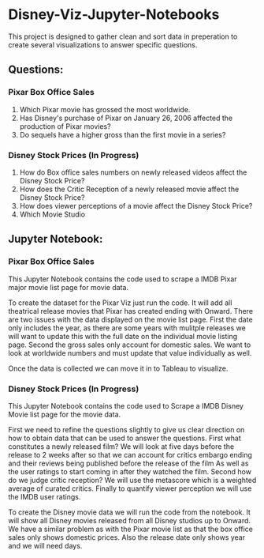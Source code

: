 # Disney-Viz-Jupyter-Notebooks

This project is designed to gather clean and sort data in preperation to create several visualizations to answer specific questions.

## Questions:

### Pixar Box Office Sales
  1. Which Pixar movie has grossed the most worldwide.
  2. Has Disney's purchase of Pixar on January 26, 2006 affected the production of Pixar movies?
  3. Do sequels have a higher gross than the first movie in a series?
  
### Disney Stock Prices (In Progress)
  1. How do Box office sales numbers on newly released videos affect the Disney Stock Price?
  2. How does the Critic Reception of a newly released movie affect the Disney Stock Price?
  3. How does viewer perceptions of a movie affect the Disney Stock Price?
  4. Which Movie Studio 

## Jupyter Notebook:

### Pixar Box Office Sales
This Jupyter Notebook contains the code used to scrape a IMDB Pixar major movie list page for movie data.

To create the dataset for the Pixar Viz just run the code. It will add all theatrical release movies that Pixar has created ending with Onward. There are two issues with the data displayed on the movie list page. First the date only includes the year, as there are some years with mulitple releases we will want to update this with the full date on the individual movie listing page. Second the gross sales only account for domestic sales. We want to look at worldwide numbers and must update that value individually as well.

Once the data is collected we can move it in to Tableau to visualize.

### Disney Stock Prices (In Progress)
This Jupyter Notebook contains the code used to Scrape a IMDB Disney Movie list page for the movie data.

First we need to refine the questions slightly to give us clear direction on how to obtain data that can be used to answer the questions. First what constitutes a newly released film? We will look at five days before the release to 2 weeks after so that we can account for critics embargo ending and their reviews being published before the release of the film As well as the user ratings to start coming in after they watched the film. Second how do we judge critic reception? We will use the metascore which is a weighted average of curated critics. Finally to quantify viewer perception we will use the IMDB user ratings.

To create the Disney movie data we will run the code from the notebook. It will show all Disney movies released from all Disney studios up to Onward. We have a similar problem as with the Pixar movie list as that the box office sales only shows domestic prices. Also the release date only shows year and we will need days.
